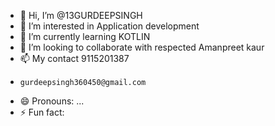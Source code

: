 - 👋 Hi, I’m @13GURDEEPSINGH
- 👀 I’m interested in Application development
- 🌱 I’m currently learning  KOTLIN
- 💞️ I’m looking to collaborate with respected Amanpreet kaur
- 📫 My contact 9115201387
-     gurdeepsingh360450@gmail.com 
- 😄 Pronouns: ...
- ⚡ Fun fact: 

<!---
13GURDEEPSINGH/13GURDEEPSINGH is a ✨ special ✨ repository because its `README.md` (this file) appears on your GitHub profile.
You can click the Preview link to take a look at your changes.
--->
